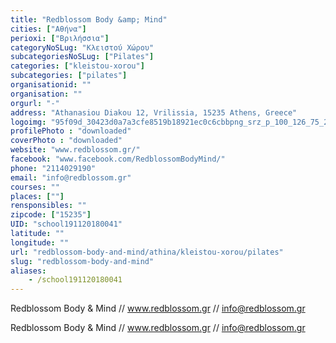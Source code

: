 ```yaml
---
title: "Redblossom Body &amp; Mind"
cities: ["Αθήνα"]
perioxi: ["Βριλήσσια"]
categoryNoSLug: "Κλειστού Χώρου"
subcategoriesNoSLug: ["Pilates"]
categories: ["kleistou-xorou"]
subcategories: ["pilates"]
organisationid: ""
organisation: ""
orgurl: "-"
address: "Athanasiou Diakou 12, Vrilissia, 15235 Athens, Greece"
logoimg: "95f09d_30423d0a7a3cfe8519b18921ec0c6cbbpng_srz_p_100_126_75_22_050_120_0.png"
profilePhoto : "downloaded"
coverPhoto : "downloaded"
website: "www.redblossom.gr/"
facebook: "www.facebook.com/RedblossomBodyMind/"
phone: "2114029190"
email: "info@redblossom.gr"
courses: ""
places: [""]
rensponsibles: ""
zipcode: ["15235"]
UID: "school191120180041"
latitude: ""
longitude: ""
url: "redblossom-body-and-mind/athina/kleistou-xorou/pilates"
slug: "redblossom-body-and-mind"
aliases:
    - /school191120180041
---
```



Redblossom Body &amp; Mind // www.redblossom.gr // info@redblossom.gr

Redblossom Body &amp; Mind // www.redblossom.gr // info@redblossom.gr